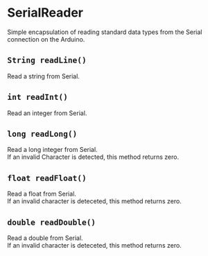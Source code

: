 # SerialReader
Simple encapsulation of reading standard data types from the Serial connection on the Arduino.
## `String readLine()`
Read a string from Serial.
## `int readInt()`
Read an integer from Serial.  
## `long readLong()`
Read a long integer from Serial.  
If an invalid Character is detected, this method returns zero.
## `float readFloat()`
Read a float from Serial.  
If an invalid character is deteceted, this method returns zero.
## `double readDouble()`
Read a double from Serial.  
If an invalid character is deteceted, this method returns zero.